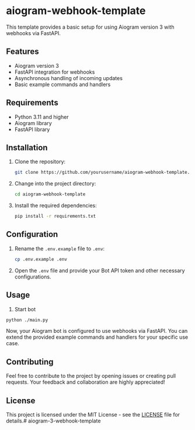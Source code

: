 # aiogram-webhook-template

This template provides a basic setup for using Aiogram version 3 with webhooks via FastAPI.

## Features

- Aiogram version 3
- FastAPI integration for webhooks
- Asynchronous handling of incoming updates
- Basic example commands and handlers

## Requirements

- Python 3.11 and higher
- Aiogram library
- FastAPI library

## Installation

1. Clone the repository:

   ```bash
   git clone https://github.com/yourusername/aiogram-webhook-template.git
   ```

2. Change into the project directory:

   ```bash
   cd aiogram-webhook-template
   ```

3. Install the required dependencies:

   ```bash
   pip install -r requirements.txt
   ```

## Configuration

1. Rename the `.env.example` file to `.env`:

   ```bash
   cp .env.example .env
   ```

2. Open the `.env` file and provide your Bot API token and other necessary configurations.

## Usage

1. Start bot

```bash
python ./main.py
```

Now, your Aiogram bot is configured to use webhooks via FastAPI. You can extend the provided example commands and handlers for your specific use case.

## Contributing

Feel free to contribute to the project by opening issues or creating pull requests. Your feedback and collaboration are highly appreciated!

## License

This project is licensed under the MIT License - see the [LICENSE](LICENSE) file for details.#   a i o g r a m - 3 - w e b h o o k - t e m p l a t e  
 